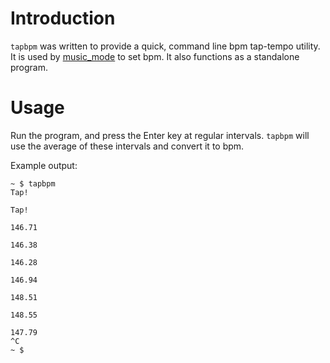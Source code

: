 # Introduction

`tapbpm` was written to provide a quick, command line bpm tap-tempo utility.
It is used by [music_mode](https://github.com/theaugy/music_mode) to set bpm. It also functions as a standalone program.

# Usage

Run the program, and press the Enter key at regular intervals. `tapbpm` will use the average of these intervals and convert it to bpm.

Example output:

```
~ $ tapbpm
Tap!

Tap!

146.71

146.38

146.28

146.94

148.51

148.55

147.79
^C
~ $
```

